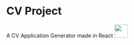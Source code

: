 # CV Project
A CV Application Generator made in React <img src="https://cdn4.iconfinder.com/data/icons/logos-3/600/React.js_logo-512.png" width="35px" height="35px">
